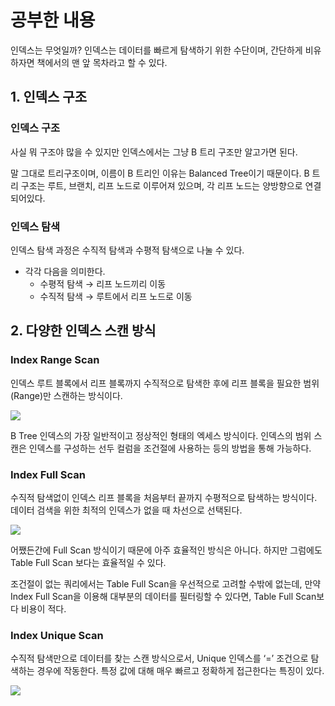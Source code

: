 # 공부한 내용

인덱스는 무엇일까? 인덱스는 데이터를 빠르게 탐색하기 위한 수단이며, 간단하게 비유하자면 책에서의 맨 앞 목차라고 할 수 있다.

## 1. 인덱스 구조

### 인덱스 구조

사실 뭐 구조야 많을 수 있지만 인덱스에서는 그냥 B 트리 구조만 알고가면 된다.

말 그대로 트리구조이며, 이름이 B 트리인 이유는 Balanced Tree이기 때문이다. B 트리 구조는 루트, 브랜치, 리프 노드로 이루어져 있으며, 각 리프 노드는 양방향으로 연결되어있다.

### 인덱스 탐색

인덱스 탐색 과정은 수직적 탐색과 수평적 탐색으로 나눌 수 있다.

- 각각 다음을 의미한다.
  - 수평적 탐색 → 리프 노드끼리 이동
  - 수직적 탐색 → 루트에서 리프 노드로 이동

## 2. 다양한 인덱스 스캔 방식

### Index Range Scan

인덱스 루트 블록에서 리프 블록까지 수직적으로 탐색한 후에 리프 블록을 필요한 범위(Range)만 스캔하는 방식이다.

![](https://dataonair.or.kr/publishing/img/knowledge/SQL_331.jpg)

B Tree 인덱스의 가장 일반적이고 정상적인 형태의 엑세스 방식이다. 인덱스의 범위 스캔은 인덱스를 구성하는 선두 컬럼을 조건절에 사용하는 등의 방법을 통해 가능하다.

### Index Full Scan

수직적 탐색없이 인덱스 리프 블록을 처음부터 끝까지 수평적으로 탐색하는 방식이다. 데이터 검색을 위한 최적의 인덱스가 없을 때 차선으로 선택된다.

![](https://dataonair.or.kr/publishing/img/knowledge/SQL_332.jpg)

어쨌든간에 Full Scan 방식이기 때문에 아주 효율적인 방식은 아니다. 하지만 그럼에도 Table Full Scan 보다는 효율적일 수 있다.

조건절이 없는 쿼리에서는 Table Full Scan을 우선적으로 고려할 수밖에 없는데, 만약 Index Full Scan을 이용해 대부분의 데이터를 필터링할 수 있다면, Table Full Scan보다 비용이 적다.

### Index Unique Scan

수직적 탐색만으로 데이터를 찾는 스캔 방식으로서, Unique 인덱스를 ‘=’ 조건으로 탐색하는 경우에 작동한다. 특정 값에 대해 매우 빠르고 정확하게 접근한다는 특징이 있다.

![](https://dataonair.or.kr/publishing/img/knowledge/SQL_335.jpg)

























